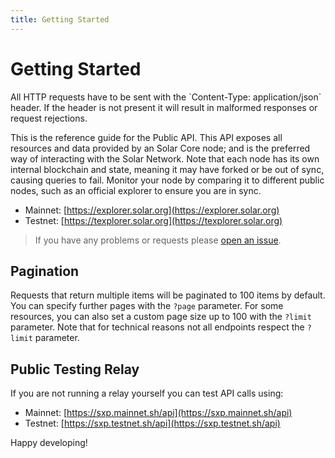 ```yaml
---
title: Getting Started
---
```


# Getting Started

<x-alert type="danger">
All HTTP requests have to be sent with the `Content-Type: application/json` header. If the header is not present it will result in malformed responses or request rejections.
</x-alert>

This is the reference guide for the Public API. This API exposes all resources and data provided by an Solar Core node; and is the preferred way of interacting with the Solar Network. Note that each node has its own internal blockchain and state, meaning it may have forked or be out of sync, causing queries to fail. Monitor your node by comparing it to different public nodes, such as an official explorer to ensure you are in sync.

* Mainnet: [https://explorer.solar.org](https://explorer.solar.org)
* Testnet: [https://texplorer.solar.org](https://texplorer.solar.org)

> If you have any problems or requests please [open an issue](https://github.com/solar-network/core/issues/new/choose).

## Pagination

Requests that return multiple items will be paginated to 100 items by default. You can specify further pages with the `?page` parameter. For some resources, you can also set a custom page size up to 100 with the `?limit` parameter. Note that for technical reasons not all endpoints respect the `?limit` parameter.

## Public Testing Relay

If you are not running a relay yourself you can test API calls using:

* Mainnet: [https://sxp.mainnet.sh/api](https://sxp.mainnet.sh/api)
* Testnet: [https://sxp.testnet.sh/api](https://sxp.testnet.sh/api)

Happy developing!

